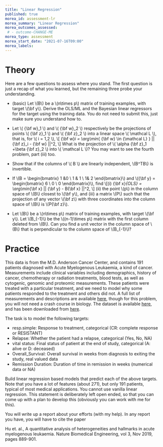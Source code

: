 ```yaml
---
title: "Linear Regression"
published: true
morea_id: assessment-lr
morea_summary: "Linear Regression"
morea_outcomes_assessed:
 # - outcome-CHANGE-ME
morea_type: assessment
morea_start_date: "2021-07-16T09:00"
morea_labels:
---
```

# Theory

Here are a few questions to assess where you stand. The first question is just a recap of what you learned, but the remaining three probe your understanding. 

* (basic) Let \\(B\\) be a \\(n\times p\\) matrix of training examples, with target
\\(\bf y\\).  Derive the OLS/ML and the Bayesian linear regressors for the target using the training data. You do not need to submit this, just make sure you understand how to.

* Let \\( {\bf w}_1 \\) and \\( {\bf w}_2 \\) respectively be the projections of
points \\( {\bf z}_1 \\) and \\( {\bf z}_2 \\) into a linear space \\( \mathcal L \\), that
is, for \\( i = 1,2 \\),
\\[ {\bf w}_i = \arg\min_{ {\bf w} \in {\mathcal L} } || {\bf z}_i - {\bf w} ||^2, \\]
What is the projection of \\( \alpha {\bf z}_1 +\beta {\bf z}_2 \\) into \\( \mathcal L \\)? You may want to see the fourth problem, part (iii) too.

* Show that if the columns of \\( B \\) are linearly independent, \\(B^TB\\) is invertible.

* If \\(B = \begin{bmatrix} 1 &0 \\ 1 & 1 \\ 1& 2 \end{bmatrix}\\) and
\\({\bf y} = \begin{bmatrix} 6 \\ 0 \\ 0 \end{bmatrix}\\), find \\[(i)
{\bf x}_{OLS} = \arg\min_{\bf x} || {\bf y} - B{\bf x} ||^2, \\] (ii)
the point \\(p\\) in the column space of \\(B\\) closest to \\(\bf y\\), and
(iii) a matrix \\(P\\) such that the projection of any vector \\(\bf z\\)
with three coordinates into the column space of \\(B\\) is \\(P{\bf z}\\). 

* Let \\(B\\) be a \\(n\times p\\) matrix of training examples, with
target \\(\bf y\\). Let \\(B_{-1}\\) be the \\((n-1)\times p\\) matrix with
the first column deleted from \\(B\\). Can you find a unit vector in the
column space of \\(B\\) that is perpendicular to the column space of
\\(B_{-1}\\)?



# Practice

This data is from the M.D. Anderson Cancer Center, and contains 191
patients diagnosed with Acute Myelogenous Leukaemia, a kind of
cancer. Measurements include clinical variables including
demographics, history of cancer, chemotherapy or radiation treatments,
blood tests, as well as cytogenic, genomic and proteomic measurements.
These patients were treated with a particular treatment, and we need to
model why some patients responded to the treatment and others did not.
A full list of measurements and descriptions are available
[here](https://www.synapse.org/#!Synapse:syn2455683/wiki/64621),
though for this problem, you will not need a crash course in biology.
The dataset is available [here](https://uhm-descartes.github.io/morea/linear-regression/trainingData-release.csv), and has been downloaded from [here](https://www.synapse.org/#!Synapse:syn2488690). 

The task is to model the following targets: 

 * resp.simple: Response to treatment, categorical (CR: complete response or RESISTANT)
 * Relapse: Whether the patient had a relapse, categorical (Yes, No, NA)
 * vital status: Final status of patient at the end of study, categorical (A: alive or D: deceased)
 * Overall_Survival: Overall survival in weeks from diagnosis to exiting the study, real valued data
 * Remission Duration: Duration of time in remission in weeks (numerical data or NA)
 
Build linear regression based models that predict each of the above
targets. Note that you have a lot of features (about 271), but only
191 patients, typical of most medical applications. You cannot use
vanilla linear regression. This statement is deliberately left open
ended, so that you can come up with a plan to develop this (obviously
you can work with me for this).

You will write up a report about your efforts (with my help). In any report you 
have, you will have to cite the paper 

Hu et. al., A quantitative analysis of heterogeneities and hallmarks in acute myelogenous leukaemia. Nature Biomedical Engineering, vol 3, Nov 2019, pages 889-901.

